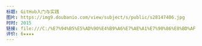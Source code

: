```yaml
---
标题: GitHub入门与实践
图片: https://img9.doubanio.com/view/subject/s/public/s28147406.jpg
时时: 2015
链接: file:///C:/%E7%94%B5%E5%AD%90%E4%B9%A6%E7%AE%A1%E7%90%86%E8%BD%AF%E4%BB%B6/%E8%AE%A1%E7%AE%97%E6%9C%BA_%E7%9C%8B%E5%AE%8C%E7%9A%84/Wei%20Zhi/GitHubRu%20Men%20Yu%20Shi%20Jian%20%20(Da%20Zhong%20(10)/GitHubRu%20Men%20Yu%20Shi%20Jian%20%20(Da%20Z%20-%20Wei%20Zhi.pdf
评价: 6★★★★
---
```



